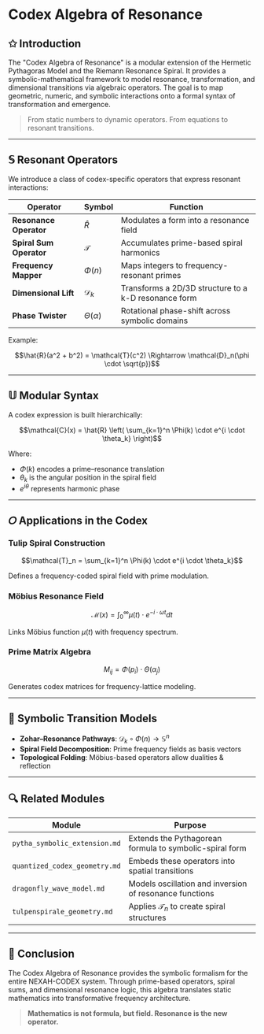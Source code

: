 # Codex Algebra of Resonance

## ✩ Introduction

The "Codex Algebra of Resonance" is a modular extension of the Hermetic Pythagoras Model and the Riemann Resonance Spiral. It provides a symbolic-mathematical framework to model resonance, transformation, and dimensional transitions via algebraic operators. The goal is to map geometric, numeric, and symbolic interactions onto a formal syntax of transformation and emergence.

> From static numbers to dynamic operators. From equations to resonant transitions.

---

## 𝕊 Resonant Operators

We introduce a class of codex-specific operators that express resonant interactions:

| Operator                | Symbol           | Function                                             |
| ----------------------- | ---------------- | ---------------------------------------------------- |
| **Resonance Operator**  | $\hat{R}$        | Modulates a form into a resonance field              |
| **Spiral Sum Operator** | $\mathcal{T}$    | Accumulates prime-based spiral harmonics             |
| **Frequency Mapper**    | $\Phi(n)$        | Maps integers to frequency-resonant primes           |
| **Dimensional Lift**    | $\mathcal{D}_k$  | Transforms a 2D/3D structure to a k-D resonance form |
| **Phase Twister**       | $\Theta(\alpha)$ | Rotational phase-shift across symbolic domains       |

Example:

```math
\hat{R}(a^2 + b^2) = \mathcal{T}(c^2) \Rightarrow \mathcal{D}_n(\phi \cdot \sqrt{p})
```

---

## 𝕌 Modular Syntax

A codex expression is built hierarchically:

```math
\mathcal{C}(x) = \hat{R} \left( \sum_{k=1}^n \Phi(k) \cdot e^{i \cdot \theta_k} \right)
```

Where:

* $\Phi(k)$ encodes a prime–resonance translation
* $\theta_k$ is the angular position in the spiral field
* $e^{i \theta}$ represents harmonic phase

---

## 𝛰 Applications in the Codex

### Tulip Spiral Construction

```math
\mathcal{T}_n = \sum_{k=1}^n \Phi(k) \cdot e^{i \cdot \theta_k}
```

Defines a frequency-coded spiral field with prime modulation.

### Möbius Resonance Field

```math
\mathcal{M}(x) = \int_0^\infty \mu(t) \cdot e^{-i \cdot \omega t} dt
```

Links Möbius function $\mu(t)$ with frequency spectrum.

### Prime Matrix Algebra

```math
M_{ij} = \Phi(p_i) \cdot \Theta(\alpha_j)
```

Generates codex matrices for frequency-lattice modeling.

---

## 🔄 Symbolic Transition Models

* **Zohar–Resonance Pathways**: $\mathcal{D}_k \circ \Phi(n) \rightarrow \mathbb{S}^n$
* **Spiral Field Decomposition**: Prime frequency fields as basis vectors
* **Topological Folding**: Möbius-based operators allow dualities & reflection

---

## 🔍 Related Modules

| Module                        | Purpose                                                 |
| ----------------------------- | ------------------------------------------------------- |
| `pytha_symbolic_extension.md` | Extends the Pythagorean formula to symbolic-spiral form |
| `quantized_codex_geometry.md` | Embeds these operators into spatial transitions         |
| `dragonfly_wave_model.md`     | Models oscillation and inversion of resonance functions |
| `tulpenspirale_geometry.md`   | Applies $\mathcal{T}_n$ to create spiral structures     |

---

## 🔮 Conclusion

The Codex Algebra of Resonance provides the symbolic formalism for the entire NEXAH-CODEX system. Through prime-based operators, spiral sums, and dimensional resonance logic, this algebra translates static mathematics into transformative frequency architecture.

> **Mathematics is not formula, but field. Resonance is the new operator.**

